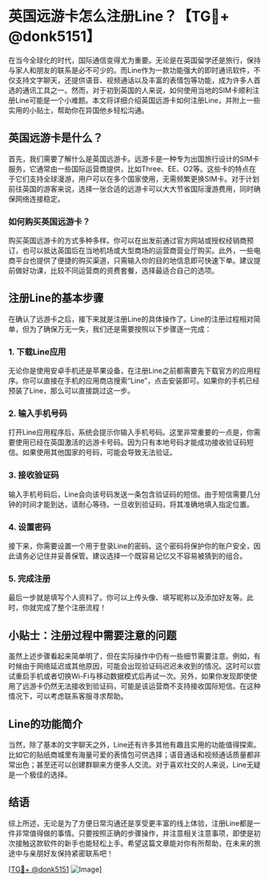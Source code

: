 # 英国远游卡怎么注册Line？【TG💪+ @donk5151】

在当今全球化的时代，国际通信变得尤为重要。无论是在英国留学还是旅行，保持与家人和朋友的联系是必不可少的。而Line作为一款功能强大的即时通讯软件，不仅支持文字聊天，还提供语音、视频通话以及丰富的表情包等功能，成为许多人首选的通讯工具之一。然而，对于初到英国的人来说，如何使用当地的SIM卡顺利注册Line可能是一个小难题。本文将详细介绍英国远游卡如何注册Line，并附上一些实用的小贴士，帮助你在异国他乡轻松沟通。

## 英国远游卡是什么？

首先，我们需要了解什么是英国远游卡。远游卡是一种专为出国旅行设计的SIM卡服务，它通常由一些国际运营商提供，比如Three、EE、O2等。这些卡的特点在于它们支持全球漫游，用户可以在多个国家使用，无需频繁更换SIM卡。对于计划前往英国的游客来说，选择一张合适的远游卡可以大大节省国际漫游费用，同时确保网络连接稳定。

### 如何购买英国远游卡？

购买英国远游卡的方式多种多样。你可以在出发前通过官方网站或授权经销商预订，也可以抵达英国后在当地机场或大型商场的运营商营业厅购买。此外，一些电商平台也提供了便捷的购买渠道，只需输入你的目的地信息即可快速下单。建议提前做好功课，比较不同运营商的资费套餐，选择最适合自己的选项。

## 注册Line的基本步骤

在确认了远游卡之后，接下来就是注册Line的具体操作了。Line的注册过程相对简单，但为了确保万无一失，我们还是需要按照以下步骤逐一完成：

### 1. 下载Line应用

无论你是使用安卓手机还是苹果设备，在注册Line之前都需要先下载官方的应用程序。你可以直接在手机的应用商店搜索“Line”，点击安装即可。如果你的手机已经预装了Line，那么可以直接跳过这一步。

### 2. 输入手机号码

打开Line应用程序后，系统会提示你输入手机号码。这里非常重要的一点是，你需要使用已经在英国激活的远游卡号码。因为只有本地号码才能成功接收验证码短信。如果使用其他国家的号码，可能会导致无法验证。

### 3. 接收验证码

输入手机号码后，Line会向该号码发送一条包含验证码的短信。由于短信需要几分钟的时间才能到达，请耐心等待。一旦收到验证码，将其准确地填入指定位置。

### 4. 设置密码

接下来，你需要设置一个用于登录Line的密码。这个密码将保护你的账户安全，因此请务必记住并妥善保管。建议选择一个既容易记忆又不容易被猜到的组合。

### 5. 完成注册

最后一步就是填写个人资料了。你可以上传头像、填写昵称以及添加好友等。此时，你就完成了整个注册流程！

## 小贴士：注册过程中需要注意的问题

虽然上述步骤看起来简单明了，但在实际操作中仍有一些细节需要注意。例如，有时候由于网络延迟或其他原因，可能会出现验证码迟迟未收到的情况。这时可以尝试重启手机或者切换Wi-Fi与移动数据模式后再试一次。另外，如果你发现即使使用了远游卡仍然无法接收到验证码，可能是该运营商不支持接收国际短信。在这种情况下，可以考虑联系客服寻求帮助。

## Line的功能简介

当然，除了基本的文字聊天之外，Line还有许多其他有趣且实用的功能值得探索。比如它的贴纸商城里有海量可爱的表情包可供选择；语音通话和视频通话质量都非常出色；甚至还可以创建群聊来方便多人交流。对于喜欢社交的人来说，Line无疑是一个极佳的选择。

## 结语

综上所述，无论是为了方便日常沟通还是享受更丰富的线上体验，注册Line都是一件非常值得做的事情。只要按照正确的步骤操作，并注意相关注意事项，即使是初次接触这款软件的新手也能轻松上手。希望这篇文章能对你有所帮助，在未来的旅途中与亲朋好友保持紧密联系吧！

[[TG💪+ @donk5151](https://t.me/s/donk5151) ![Image](https://i.postimg.cc/rwNCRYN7/Snipaste-2025-04-30-17-27-05.png)]